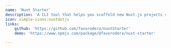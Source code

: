 ```yaml
---
name: 'Nuxt Starter'
description: 'A CLI tool that helps you scaffold new Nuxt.js projects skipping the manual module installation and configuration process.'
icon: simple-icons:nuxtdotjs
links: 
    github: 'https://github.com/favorodera/nuxtStarter'
    demo: 'https://www.npmjs.com/package/@favorodera/nuxt-starter'

---
```

